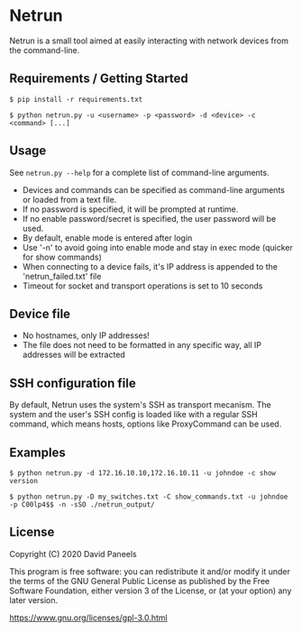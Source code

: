# Netrun

Netrun is a small tool aimed at easily interacting with network devices from the command-line.

## Requirements / Getting Started

```shell
$ pip install -r requirements.txt
```

```shell
$ python netrun.py -u <username> -p <password> -d <device> -c <command> [...]
```


## Usage

See ```netrun.py --help``` for a complete list of command-line arguments.

- Devices and commands can be specified as command-line arguments or loaded from a text file.
- If no password is specified, it will be prompted at runtime.
- If no enable password/secret is specified, the user password will be used. 
- By default, enable mode is entered after login
- Use '-n' to avoid going into enable mode and stay in exec mode (quicker for show commands)
- When connecting to a device fails, it's IP address is appended to the 'netrun_failed.txt' file
- Timeout for socket and transport operations is set to 10 seconds


## Device file ##
- No hostnames, only IP addresses!
- The file does not need to be formatted in any specific way, all IP addresses will be extracted

## SSH configuration file

By default, Netrun uses the system's SSH as transport mecanism. The system and the user's SSH config is loaded like with a regular SSH command, which means hosts, options like ProxyCommand can be used.

## Examples

```shell
$ python netrun.py -d 172.16.10.10,172.16.10.11 -u johndoe -c show version

$ python netrun.py -D my_switches.txt -C show_commands.txt -u johndoe -p C00lp4$$ -n -sSO ./netrun_output/
```


## License

Copyright (C) 2020 David Paneels

This program is free software: you can redistribute it and/or modify
it under the terms of the GNU General Public License as published by
the Free Software Foundation, either version 3 of the License, or
(at your option) any later version.

https://www.gnu.org/licenses/gpl-3.0.html

